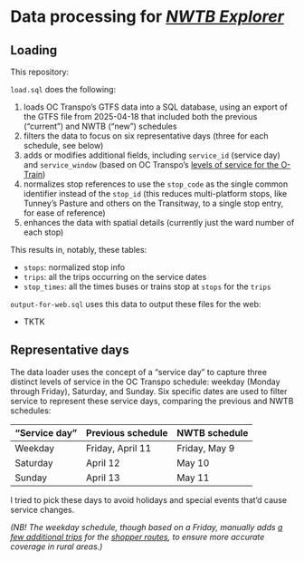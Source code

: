 # Data processing for [_NWTB Explorer_](https://nwtb-explorer.labs.lucascherkewski.com/)

## Loading

This repository:

`load.sql` does the following:

1. loads OC Transpo’s GTFS data into a SQL database, using an export of the GTFS file from 2025-04-18 that included both the previous (“current”) and NWTB (“new”) schedules
2. filters the data to focus on six representative days (three for each schedule, see below)
3. adds or modifies additional fields, including `service_id` (service day) and `service_window` (based on OC Transpo’s [levels of service for the O-Train](https://www.octranspo.com/en/our-services/bus-o-train-network/service-types/o-train-line-1#hoursOp))
4. normalizes stop references to use the `stop_code` as the single common identifier instead of the `stop_id` (this reduces multi-platform stops, like Tunney’s Pasture and others on the Transitway, to a single stop entry, for ease of reference)
5. enhances the data with spatial details (currently just the ward number of each stop)

This results in, notably, these tables:

- `stops`: normalized stop info
- `trips`: all the trips occurring on the service dates
- `stop_times`: all the times buses or trains stop at `stops` for the `trips`

`output-for-web.sql` uses this data to output these files for the web:

- TKTK

## Representative days

The data loader uses the concept of a “service day” to capture three distinct levels of service in the OC Transpo schedule: weekday (Monday through Friday), Saturday, and Sunday. Six specific dates are used to filter service to represent these service days, comparing the previous and NWTB schedules:

| “Service day” | Previous schedule | NWTB schedule |
|---|---|---|
| Weekday | Friday, April 11 | Friday, May 9 |
| Saturday | April 12 | May 10 |
| Sunday | April 13 | May 11 |

I tried to pick these days to avoid holidays and special events that’d cause service changes.

_(NB! The weekday schedule, though based on a Friday, manually adds [a few additional trips](https://github.com/lchski/octranspo-new-ways-to-bus-data/blob/main/data/corrections/missing_shopper_trips.csv) for the [shopper routes](https://www.octranspo.com/en/our-services/bus-o-train-network/service-types/shopper-routes/), to ensure more accurate coverage in rural areas.)_
